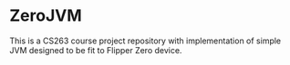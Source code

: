 # ZeroJVM
This is a CS263 course project repository with implementation of simple JVM designed to be fit to Flipper Zero device.
